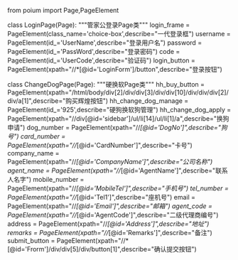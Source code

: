 from poium import Page,PageElement

class LoginPage(Page):
    """管家公登录Page类"""
    login_frame = PageElement(class_name='choice-box',describe="一代登录框")
    username = PageElement(id_='UserName',describe="登录用户名")
    password = PageElement(id_='PassWord',describe="登录密码")
    code = PageElement(id_='UserCode',describe="验证码")
    login_button = PageElement(xpath="//*[@id='LoginForm']/button",describe="登录按钮")

class ChangeDogPage(Page):
    """硬换软Page类"""
    hh_buy_button = PageElement(xpath="/html/body/div[2]/div/div[3]/div/div[10]/div/div/div[2]/div/a[1]",describe="购买辉煌按钮")
    hh_change_dog_manage = PageElement(id_='925',describe="硬狗换软狗管理")
    hh_change_dog_apply = PageElement(xpath="//div[@id='sidebar']/ul/li[14]/ul/li[1]/a",describe="换狗申请")
    dog_number = PageElement(xpath="//*[@id='DogNo']",describe="狗号")
    card_number = PageElement(xpath="//*[@id='CardNumber']",describe="卡号")
    company_name = PageElement(xpath="//*[@id='CompanyName']",describe="公司名称")
    agent_name = PageElement(xpath="//*[@id='AgentName']",describe="联系人名字")
    mobile_number = PageElement(xpath="//*[@id='MobileTel']",describe="手机号")
    tel_number = PageElement(xpath="//*[@id='Tel1']",describe="座机号")
    email = PageElement(xpath="//*[@id='Email']",describe="邮箱")
    agent_code = PageElement(xpath="//*[@id='AgentCode']",describe="二级代理商编号")
    address = PageElement(xpath="//*[@id='Address']",describe="地址")
    remarks = PageElement(xpath="//*[@id='Remarks']",describe="备注")
    submit_button = PageElement(xpath="//*[@id='Frorm']/div/div[5]/div/button[1]",describe="确认提交按钮")

